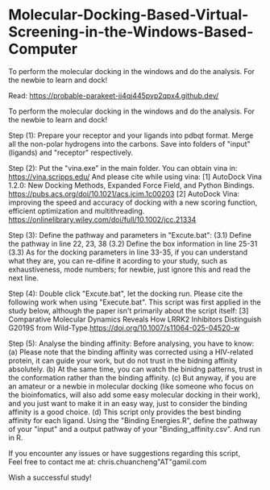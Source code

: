 # Molecular-Docking-Based-Virtual-Screening-in-the-Windows-Based-Computer
To perform the molecular docking in the windows and do the analysis. For the newbie to learn and dock!


Read:
https://probable-parakeet-jj4qj445pvp2qpx4.github.dev/


To perform the molecular docking in the windows and do the analysis. For the newbie to learn and dock!

Step (1): Prepare your receptor and your ligands into pdbqt format. Merge all the non-polar hydrogens into the carbons. 
            Save into folders of "input" (ligands) and "receptor" respectively.

Step (2): Put the "vina.exe" in the main folder.
            You can obtain vina in: https://vina.scripps.edu/
            And please cite while using vina: [1] 	AutoDock Vina 1.2.0: New Docking Methods, Expanded Force Field, and Python Bindings. https://pubs.acs.org/doi/10.1021/acs.jcim.1c00203
                                             [2] 	AutoDock Vina: improving the speed and accuracy of docking with a new scoring function, efficient optimization and multithreading. https://onlinelibrary.wiley.com/doi/full/10.1002/jcc.21334

Step (3): Define the pathway and parameters in "Excute.bat":
            (3.1) Define the pathway in line 22, 23, 38
            (3.2) Define the box information in line 25-31
            (3.3) As for the docking parameters in line 33-35, if you can understand what they are, you can re-difine it acording to your study, such as exhaustiveness, mode numbers; for newbie, just ignore this and read the next line.

Step (4): Double click "Excute.bat", let the docking run.
         Please cite the following work when using "Execute.bat". This script was first applied in the study below, although the paper isn't primarily about the script itself:
         [3] Comparative Molecular Dynamics Reveals How LRRK2 Inhibitors Distinguish G2019S from Wild-Type.https://doi.org/10.1007/s11064-025-04520-w

Step (5): Analyse the binding affinity:
        Before analysing, you have to know:
            (a) Please note that the binding affinity was corrected using a HIV-related protein, it can guide your work, but do not trust in the bidning affinity absolutely.
            (b) At the same time, you can watch the binidng patterns, trust in the conformation rather than the binding affinity.
            (c) But anyway, if you are an amateur or a newbie in molecular docking (like someone who focus on the bioinfomatics, will also add some easy molecular docking in their work), and you just want to make it in an easy way, just to consider the binding affinity is a good choice.
            (d) This script only provides the best binding affinity for each ligand.
        Using the "Binding Energies.R", define the pathway of your "input" and a output pathway of your "Binding_affinity.csv". And run in R.


If you encounter any issues or have suggestions regarding this script,  
Feel free to contact me at: chris.chuancheng"AT"gamil.com

Wish a successful study!
